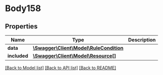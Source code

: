 # Body158

## Properties
Name | Type | Description | Notes
------------ | ------------- | ------------- | -------------
**data** | [**\Swagger\Client\Model\RuleCondition**](RuleCondition.md) |  | [optional] 
**included** | [**\Swagger\Client\Model\Resource[]**](Resource.md) |  | [optional] 

[[Back to Model list]](../../README.md#documentation-for-models) [[Back to API list]](../../README.md#documentation-for-api-endpoints) [[Back to README]](../../README.md)

